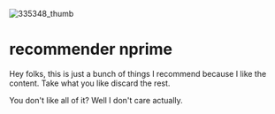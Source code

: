 ![335348_thumb](https://user-images.githubusercontent.com/54849528/141657540-d4cf3496-bf6e-4906-9e0e-d64331d864da.png)


# recommender nprime

Hey folks, this is just a bunch of things I recommend because I like the content. Take what you like discard the rest.

 You don't like all of it? Well I don't care actually.
